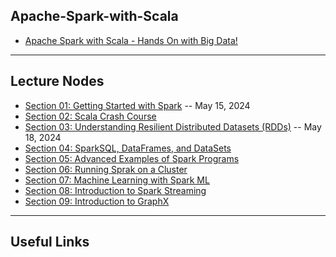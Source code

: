 ## Apache-Spark-with-Scala

* [Apache Spark with Scala - Hands On with Big Data!](https://www.udemy.com/course/apache-spark-with-scala-hands-on-with-big-data/learn/lecture/11863448?start=0#overview)

***

## Lecture Nodes

* [Section 01: Getting Started with Spark](https://github.com/muarshad01/Apache-Spark-with-Scala/blob/main/Section01.md) -- May 15, 2024
* [Section 02: Scala Crash Course](https://github.com/muarshad01/Apache-Spark-with-Scala/blob/main/Section02.md)
* [Section 03: Understanding Resilient Distributed Datasets (RDDs)](https://github.com/muarshad01/Apache-Spark-with-Scala/blob/main/Section03.md) -- May 18, 2024
* [Section 04: SparkSQL, DataFrames, and DataSets](https://github.com/muarshad01/Apache-Spark-with-Scala/blob/main/Section04.md)
* [Section 05: Advanced Examples of Spark Programs](https://github.com/muarshad01/Apache-Spark-with-Scala/blob/main/Section05.md)
* [Section 06: Running Sprak on a Cluster](https://github.com/muarshad01/Apache-Spark-with-Scala/blob/main/Section06.md)
* [Section 07: Machine Learning with Spark ML](https://github.com/muarshad01/Apache-Spark-with-Scala/blob/main/Section07.md)
* [Section 08: Introduction to Spark Streaming](https://github.com/muarshad01/Apache-Spark-with-Scala/blob/main/Section08.md)
* [Section 09: Introduction to GraphX](https://github.com/muarshad01/Apache-Spark-with-Scala/blob/main/Section09.md)

***

## Useful Links
